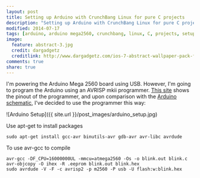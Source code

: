 ```yaml
---
layout: post
title: Setting up Arduino with CrunchBang Linux for pure C projects
description: "Setting up Arduino with CrunchBang Linux for pure C projects"
modified: 2014-07-17
tags: [arduino, arduino mega2560, crunchbang, linux, C, projects, setup]
image:
  feature: abstract-3.jpg
  credit: dargadgetz
  creditlink: http://www.dargadgetz.com/ios-7-abstract-wallpaper-pack-for-iphone-5-and-ipod-touch-retina/
comments: true
share: true
---
```


I'm powering the Arduino Mega 2560 board using USB. However, I'm going to program the Arduino using an AVRISP mkii programmer. [This site](http://allaboutee.com/2011/05/11/how-to-program-an-avr-microcontroller/) shows the pinout of the programmer, and upon comparison with the [Arduino schematic](http://arduino.cc/en/uploads/Main/arduino-mega2560_R3-sch.pdf), I've decided to use the programmer this way:

![Arduino Setup]({{ site.url }}/post_images/arduino_setup.jpg)

Use apt-get to install packages

    sudo apt-get install gcc-avr binutils-avr gdb-avr avr-libc avrdude

To use avr-gcc to compile

	avr-gcc -DF_CPU=16000000UL -mmcu=atmega2560 -Os -o blink.out blink.c
	avr-objcopy -O ihex -R .eeprom blink.out blink.hex
	sudo avrdude -V -F -c avrisp2 -p m2560 -P usb -U flash:w:blink.hex
